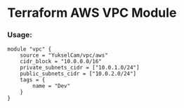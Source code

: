 # Terraform AWS VPC Module

### Usage:
```
module "vpc" {
    source = "YukselCam/vpc/aws"
    cidr_block = "10.0.0.0/16"
    private_subnets_cidr = ["10.0.1.0/24"]
    public_subnets_cidr = ["10.0.2.0/24"]
    tags = {
        name = "Dev"
    }
}
```